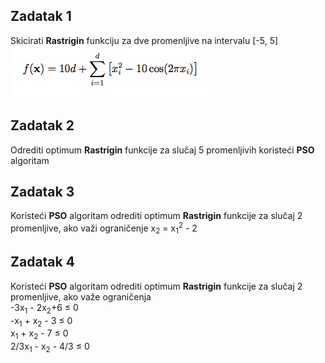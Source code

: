 ## Zadatak 1
Skicirati **Rastrigin** funkciju za dve promenljive na intervalu [-5, 5]  
![](fun.png "Ackley funkcija")
## Zadatak 2
Odrediti optimum **Rastrigin** funkcije za slučaj 5 promenljivih koristeći **PSO** algoritam
## Zadatak 3
Koristeći **PSO** algoritam odrediti optimum **Rastrigin** funkcije za slučaj 2 promenljive, ako važi ograničenje  x<sub>2</sub> = x<sub>1</sub><sup>2</sup> - 2
## Zadatak 4
Koristeći **PSO** algoritam odrediti optimum **Rastrigin** funkcije za slučaj 2 promenljive, ako važe ograničenja  
-3x<sub>1</sub> - 2x<sub>2</sub>+6 ≤ 0  
-x<sub>1</sub> + x<sub>2</sub> - 3 ≤ 0  
x<sub>1</sub> + x<sub>2</sub> - 7 ≤ 0  
2/3x<sub>1</sub> - x<sub>2</sub> - 4/3 ≤ 0